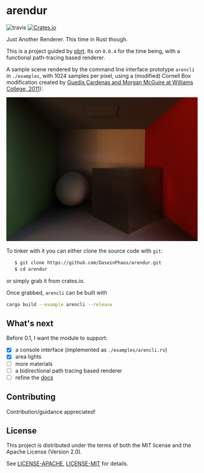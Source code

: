 # arendur

![travis](https://travis-ci.org/DaseinPhaos/arendur.svg?branch=master)
[![Crates.io](https://img.shields.io/crates/v/arendur.svg)](https://crates.io/crates/arendur)

Just Another Renderer. This time in Rust though.

This is a project guided by [pbrt](http://www.pbrt.org/). Its on `0.0.4` for the time being, with a functional path-tracing based renderer.

A sample scene rendered by the command line interface prototype `arencli` in `./examples`, with 1024 samples per pixel, using a (modified) Cornell Box modification created by [Guedis Cardenas and Morgan McGuire at Williams College, 2011](http://graphics.cs.williams.edu/data)):

![cornelbox](cornellbox.png)



To tinker with it you can either clone the source code with `git`:

```sh
   $ git clone https://github.com/DaseinPhaos/arendur.git
   $ cd arendur
```

or simply grab it from crates.io.

Once grabbed, `arencli` can be built with

```sh
cargo build --example arencli --release
```


## What's next

Before 0.1, I want the module to support:

- [x] a console interface (implemented as `./examples/arencli.rs`)
- [x] area lights
- [ ] more materials
- [ ] a bidirectional path tracing based renderer
- [ ] refine the [docs](http://docs.rs/arendur)

## Contributing

Contribution/guidance appreciated!

## License

This project is distributed under the terms of both the MIT license and the Apache License (Version 2.0).

See [LICENSE-APACHE](LICENSE-APACHE), [LICENSE-MIT](LICENSE-MIT) for details.
